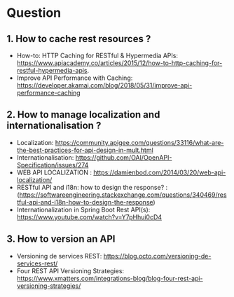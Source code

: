 # Question

## 1. How to cache rest resources ?
- How-to: HTTP Caching for RESTful & Hypermedia APIs: https://www.apiacademy.co/articles/2015/12/how-to-http-caching-for-restful-hypermedia-apis.
- Improve API Performance with Caching: https://developer.akamai.com/blog/2018/05/31/improve-api-performance-caching


## 2. How to manage localization and internationalisation ?
- Localization: https://community.apigee.com/questions/33116/what-are-the-best-practices-for-api-design-in-mult.html
- Internationalisation: https://github.com/OAI/OpenAPI-Specification/issues/274
- WEB API LOCALIZATION : https://damienbod.com/2014/03/20/web-api-localization/
- RESTful API and i18n: how to design the response? : (https://softwareengineering.stackexchange.com/questions/340469/restful-api-and-i18n-how-to-design-the-response)
- Internationalization in Spring Boot Rest API(s): https://www.youtube.com/watch?v=Y7pHhui0cD4

## 3. How to version an API
- Versioning de services REST: https://blog.octo.com/versioning-de-services-rest/
- Four REST API Versioning Strategies: https://www.xmatters.com/integrations-blog/blog-four-rest-api-versioning-strategies/

